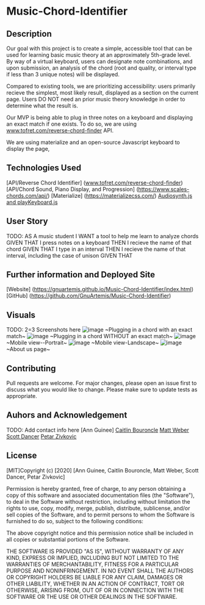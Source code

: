 # Music-Chord-Identifier

## Description
Our goal with this project is to create a simple, accessible tool that can be used for learning basic music theory at an approximately 5th-grade level. By way of a virtual keyboard, users can designate note combinations, and upon submission, an analysis of the chord (root and quality, or interval type if less than 3 unique notes) will be displayed.

Compared to existing tools, we are prioritizing accessibility: users primarily recieve the simplest, most likely result, displayed as a section on the current page. Users DO NOT need an prior music theory knowledge in order to determine what the result is.

Our MVP is being able to plug in three notes on a keyboard and displaying an exact match if one exists. To do so, we are using www.tofret.com/reverse-chord-finder API.

We are using materialize and an open-source Javascript keyboard to display the page, 
## Technologies Used
[API/Reverse Chord Identifier] (www.tofret.com/reverse-chord-finder)
[API/Chord Sound, Piano Display, and Progression] (https://www.scales-chords.com/api/)
[Materialize] (https://materializecss.com/)
[Audiosynth.js and playKeyboard.js](https://1000mileworld.com/Portfolio/Piano/keyboard.html)



## User Story
TODO:
AS A music student
I WANT a tool to help me learn to analyze chords
GIVEN THAT I press notes on a keyboard
THEN I recieve the name of that chord
GIVEN THAT I type in an interval
THEN I recieve the name of that interval, including the case of unison
GIVEN THAT 


## Further information and Deployed Site
[Website] (https://gnuartemis.github.io/Music-Chord-Identifier/index.html)
[GitHub]  (https://github.com/GnuArtemis/Music-Chord-Identifier) 

## Visuals
TODO: 2=3 Screenshots here
![image](https://user-images.githubusercontent.com/69055538/94383998-6a482580-00f6-11eb-85e1-a0873547c49a.png)
~Plugging in a chord with an exact match~
![image](https://user-images.githubusercontent.com/69055538/94384218-daef4200-00f6-11eb-8fcc-998ce9f0896e.png)
~Plugging in a chord WITHOUT an exact match~
![image](https://user-images.githubusercontent.com/69055538/94384309-20137400-00f7-11eb-945a-b24556a6a2be.png)
~Mobile view--Portrait~
![image](https://user-images.githubusercontent.com/69055538/94384415-6668d300-00f7-11eb-81b3-0a53d25c82bd.png)
~Mobile view-Landscape~
![image](https://user-images.githubusercontent.com/69055538/94384623-e2631b00-00f7-11eb-949f-c13672c076f5.png)
~About us page~

## Contributing
Pull requests are welcome. For major changes, please open an issue first to discuss what you would like to change.
Please make sure to update tests as appropriate.
 
## Auhors and Acknowledgement
TODO: Add contact info here
[Ann Guinee]
[Caitlin Bouroncle](https://github.com/caitlinbou)
[Matt Weber](https://github.com/webermg)
[Scott Dancer](https://github.com/ScottDancer)
[Petar Zivkovic](https://github.com/Petar85)

## License
[MIT]Copyright (c) [2020] [Ann Guinee, Caitlin Bouroncle, Matt Weber, Scott Dancer, Petar Zivkovic]

Permission is hereby granted, free of charge, to any person obtaining a copy
of this software and associated documentation files (the "Software"), to deal
in the Software without restriction, including without limitation the rights
to use, copy, modify, merge, publish, distribute, sublicense, and/or sell
copies of the Software, and to permit persons to whom the Software is
furnished to do so, subject to the following conditions:

The above copyright notice and this permission notice shall be included in all
copies or substantial portions of the Software.

THE SOFTWARE IS PROVIDED "AS IS", WITHOUT WARRANTY OF ANY KIND, EXPRESS OR
IMPLIED, INCLUDING BUT NOT LIMITED TO THE WARRANTIES OF MERCHANTABILITY,
FITNESS FOR A PARTICULAR PURPOSE AND NONINFRINGEMENT. IN NO EVENT SHALL THE
AUTHORS OR COPYRIGHT HOLDERS BE LIABLE FOR ANY CLAIM, DAMAGES OR OTHER
LIABILITY, WHETHER IN AN ACTION OF CONTRACT, TORT OR OTHERWISE, ARISING FROM,
OUT OF OR IN CONNECTION WITH THE SOFTWARE OR THE USE OR OTHER DEALINGS IN THE
SOFTWARE.
